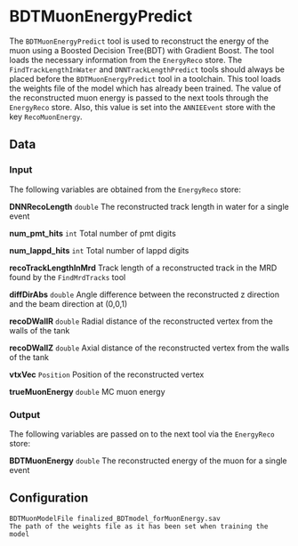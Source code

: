 # BDTMuonEnergyPredict

The `BDTMuonEnergyPredict` tool is used to reconstruct the energy of the muon using a Boosted Decision Tree(BDT) with Gradient Boost. The tool loads the necessary information from the `EnergyReco` store. The `FindTrackLengthInWater` and `DNNTrackLengthPredict` tools should always be placed before the `BDTMuonEnergyPredict` tool in a toolchain. This tool loads the weights file of the model which has already been trained. The value of the reconstructed muon energy is passed to the next tools through the `EnergyReco` store. Also, this value is set into the `ANNIEEvent` store with the key `RecoMuonEnergy`.

## Data

### Input

The following variables are obtained from the `EnergyReco` store:

**DNNRecoLength** `double` The reconstructed track length in water for a single event

**num_pmt_hits** `int` Total number of pmt digits

**num_lappd_hits** `int` Total number of lappd digits

**recoTrackLengthInMrd** Track length of a reconstructed track in the MRD found by the `FindMrdTracks` tool

**diffDirAbs** `double` Angle difference between the reconstructed z direction and the beam direction at (0,0,1)

**recoDWallR** `double` Radial distance of the reconstructed vertex from the walls of the tank 

**recoDWallZ** `double` Axial distance of the reconstructed vertex from the walls of the tank

**vtxVec** `Position` Position of the reconstructed vertex

**trueMuonEnergy** `double` MC muon energy

### Output

The following variables are passed on to the next tool via the `EnergyReco` store:

**BDTMuonEnergy** `double` The reconstructed energy of the muon for a single event

## Configuration

```
BDTMuonModelFile finalized_BDTmodel_forMuonEnergy.sav
The path of the weights file as it has been set when training the model
```
